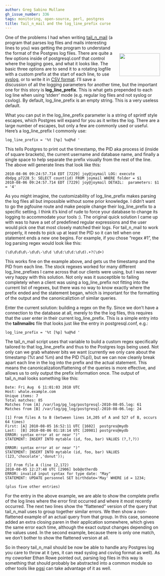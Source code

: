 ```yaml
---
author: Greg Sabino Mullane
gh_issue_number: 336
tags: monitoring, open-source, perl, postgres
title: Tail_n_mail and the log_line_prefix curse
---
```


<a href="/blog/2010/08/06/tailnmail-and-loglineprefix-curse/image-0-big.jpeg" onblur="try {parent.deselectBloggerImageGracefully();} catch(e) {}"><img alt="" border="0" id="BLOGGER_PHOTO_ID_5502309252316445506" src="/blog/2010/08/06/tailnmail-and-loglineprefix-curse/image-0.jpeg" style="float:right; margin:60px 0 10px 10px;cursor:pointer; cursor:hand;width: 132px; height: 74px;"/></a>

One of the problems I had when writing [tail_n_mail](https://bucardo.org/tail_n_mail/) (a program that parses log files and mails interesting lines to you) was getting the program to understand the format of the Postgres log files. There are quite a few options inside of postgresql.conf that control where the logging goes, and what it looks like. The basic three options are to send it to a rotating logfile with a custom prefix at the start of each line, to use [syslog](https://en.wikipedia.org/wiki/Syslog), or to write it in [CSV format](https://www.postgresql.org/docs/current/static/runtime-config-logging.html#RUNTIME-CONFIG-LOGGING-CSVLOG). I’ll save a discussion of all the logging parameters for another time, but the important one for this story is **log_line_prefix**. This is what gets prepended to each log line when using ‘stderr’ mode (e.g. regular log files and not syslog or csvlog). By default, log_line_prefix is an empty string. This is a very useless default.

What you can put in the log_line_prefix parameter is a string of sprintf style escapes, which Postgres will expand for you as it writes the log. There are a large number of escapes, but only a few are commonly used or useful. Here’s a log_line_prefix I commonly use:

```nohighlight
log_line_prefix = '%t [%p] %u@%d '
```

This tells Postgres to print out the timestamp, the PID aka process id (inside of square brackets), the current username and database name, and finally a single space to help separate the prefix visually from the rest of the line. The above will generate lines that look like this:

```nohighlight
2010-08-06 09:24:57.714 EDT [7229] joy@joymail LOG: execute dbdpg_p7228_5: SELECT count(id) FROM joymail WHERE folder = $1
2010-08-06 09:24:57.714 EDT [7229] joy@joymail DETAIL:  parameters: $1 = '4'
```

As you might imagine, the customizability of log_line_prefix makes parsing the log files all but impossible without some prior knowledge. I didn’t want to go the pgfouine route and make people change their log_line_prefix to a specific setting. I think it’s kind of rude to force your database to change its logging to accommodate your tools :). The original quick solution I came up with was to have a set of predefined regular expressions and the user would pick one that most closely matched their logs. For tail_n_mail to work properly, it needs to pick up at least the PID so it can tell when one statement ends a new one begins. For example, if you chose “regex #1”, the log parsing regex would look like this:

```nohighlight
(\d\d\d\d\-\d\d\-\d\d \d\d:\d\d:\d\d).+?(\d+)
```

This works fine on the example above, and gets us the timestamp and the PID from each line. The stock regexes worked for many different log_line_prefixes I came across that our clients were using, but I was never very happy with this solution. Not only was it susceptible to failing completely when a client was using a log_line_prefix not fitting into the current list of regexes, but there was no way to know exactly where the prefix ended and the statement began, which is important for the formatting of the output and the canonicaliztion of similar queries.

Enter the current solution: building a regex on the fly. Since we don’t have a connection to the database at all, merely to the the log files, this requires that the user enter in their current log_line_prefix. This is a simple entry into the **tailnmailrc** file that looks just like the entry in postgresql.conf, e.g.:

```nohighlight
log_line_prefix = '%t [%p] %u@%d '
```

The tail_n_mail script uses that variable to build a custom regex specifically tailored to that log_line_prefix and thus to the Postgres logs being used. Not only can we grab whatever bits we want (currently we only care about the timestamp (%t and %m) and the PID (%p)), but we can now cleanly break apart each line in the log into the prefix and the actual statement. This means the canonicalization/flattening of the queries is more effective, and allows us to only output the prefix information once. The output of tail_n_mail looks something like this:

```nohighlight
Date: Fri Aug  6 11:01:03 2010 UTC
Host: whale.example.com
Unique items: 7
Total matches: 85
Matches from [A] /var/log/pg_log/postgresql-2010-08-05.log: 61
Matches from [B] /var/log/pg_log/postgresql-2010-08-06.log: 24

[1] From files A to B (between lines 14,205 of A and 527 of B, occurs 64 times)
First: [A] 2010-08-05 16:52:11 UTC [1602]  postgres@mydb
Last:  [B] 2010-08-06 01:18:14 UTC [20981] postgres@mydb
ERROR: syntax error at or near ")"
STATEMENT: INSERT INTO mytable (id, foo, bar) VALUES (?,?,?))
-
ERROR: syntax error at or near ")"
STATEMENT: INSERT INTO mytable (id, foo, bar) VALUES (123,'chocolate','donut'));

[2] From file A (line 12,172)
2010-08-05 12:27:48 UTC [2906] bob@otherdb
ERROR: invalid input syntax for type date: "May"
STATEMENT: UPDATE personnel SET birthdate='May' WHERE id = 1234;

(plus five other entries)
```

For the entry in the above example, we are able to show the complete prefix of the log lines where the error first occurred and where it most recently occurred. The next two lines show the “flattened” version of the query that tail_n_mail uses to group together similar errors. We then show a non-flattened example of an actual query from that group. In this case, someone added an extra closing paren in their application somewhere, which gives the same error each time, although the exact output changes depending on the values used. In the second example, because there is only one match, we don’t bother to show the flattened version at all.

So in theory tail_n_mail should be now be able to handle any Postgres log you care to throw at it (yes, it can read syslog and csvlog format as well). As my coworker Ethan Rowe pointed out, parsing log files in this way is something that should probably be abstracted into a common module so other tools like [pgsi](https://bucardo.org/Pgsi/) can take advantage of it as well.
